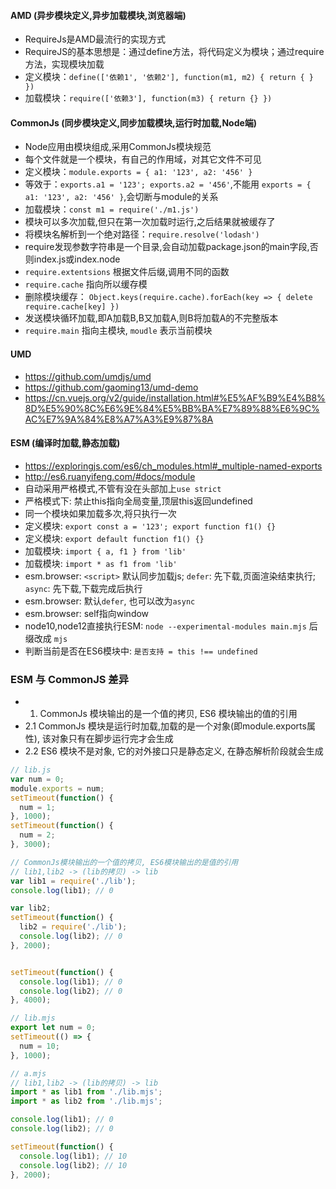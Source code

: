 #### AMD (异步模块定义,异步加载模块,浏览器端)
  - RequireJs是AMD最流行的实现方式
  - RequireJS的基本思想是：通过define方法，将代码定义为模块；通过require方法，实现模块加载
  - 定义模块：`define(['依赖1', '依赖2'], function(m1, m2) { return { } })`
  - 加载模块：`require(['依赖3'], function(m3) { return {} })`

#### CommonJs (同步模块定义,同步加载模块,运行时加载,Node端)
  - Node应用由模块组成,采用CommonJs模块规范
  - 每个文件就是一个模块，有自己的作用域，对其它文件不可见
  - 定义模块：`module.exports = { a1: '123', a2: '456' }`
  - 等效于：`exports.a1 = '123'; exports.a2 = '456'`,不能用 `exports = { a1: '123', a2: '456' }`,会切断与module的关系
  - 加载模块：`const m1 = require('./m1.js')`
  - 模块可以多次加载,但只在第一次加载时运行,之后结果就被缓存了
  - 将模块名解析到一个绝对路径：`require.resolve('lodash')`
  - require发现参数字符串是一个目录,会自动加载package.json的main字段,否则index.js或index.node
  - `require.extentsions` 根据文件后缀,调用不同的函数
  - `require.cache` 指向所以缓存模
  - 删除模块缓存： `Object.keys(require.cache).forEach(key => { delete require.cache[key] })`
  - 发送模块循环加载,即A加载B,B又加载A,则B将加载A的不完整版本
  - `require.main` 指向主模块, `moudle` 表示当前模块

#### UMD
  - https://github.com/umdjs/umd
  - https://github.com/gaoming13/umd-demo
  - https://cn.vuejs.org/v2/guide/installation.html#%E5%AF%B9%E4%B8%8D%E5%90%8C%E6%9E%84%E5%BB%BA%E7%89%88%E6%9C%AC%E7%9A%84%E8%A7%A3%E9%87%8A

#### ESM (编译时加载,静态加载)
  - https://exploringjs.com/es6/ch_modules.html#_multiple-named-exports
  - http://es6.ruanyifeng.com/#docs/module
  - 自动采用严格模式,不管有没在头部加上`use strict`
  - 严格模式下: 禁止this指向全局变量,顶层this返回undefined
  - 同一个模块如果加载多次,将只执行一次
  - 定义模块: `export const a = '123'; export function f1() {}`
  - 定义模块: `export default function f1() {}`
  - 加载模块: `import { a, f1 } from 'lib'`
  - 加载模块: `import * as f1 from 'lib'`
  - esm.browser: `<script>` 默认同步加载js; `defer`: 先下载,页面渲染结束执行; `async`: 先下载,下载完成后执行
  - esm.browser: 默认`defer`, 也可以改为`async`
  - esm.browser: self指向window
  - node10,node12直接执行ESM: `node --experimental-modules main.mjs` 后缀改成 `mjs`
  - 判断当前是否在ES6模块中: `是否支持 = this !== undefined`

### ESM 与 CommonJS 差异
- 1. CommonJs 模块输出的是一个值的拷贝, ES6 模块输出的值的引用
- 2.1 CommonJs 模块是运行时加载,加载的是一个对象(即module.exports属性), 该对象只有在脚步运行完才会生成
- 2.2 ES6 模块不是对象, 它的对外接口只是静态定义, 在静态解析阶段就会生成

```js
// lib.js
var num = 0;
module.exports = num;
setTimeout(function() {
  num = 1;
}, 1000);
setTimeout(function() {
  num = 2;
}, 3000);

// CommonJs模块输出的一个值的拷贝, ES6模块输出的是值的引用
// lib1,lib2 -> (lib的拷贝) -> lib
var lib1 = require('./lib');
console.log(lib1); // 0

var lib2;
setTimeout(function() {
  lib2 = require('./lib');
  console.log(lib2); // 0
}, 2000);


setTimeout(function() {
  console.log(lib1); // 0
  console.log(lib2); // 0
}, 4000);
```

```js
// lib.mjs
export let num = 0;
setTimeout(() => {
  num = 10;
}, 1000);

// a.mjs
// lib1,lib2 -> (lib的拷贝) -> lib
import * as lib1 from './lib.mjs';
import * as lib2 from './lib.mjs';

console.log(lib1); // 0
console.log(lib2); // 0

setTimeout(function() {
  console.log(lib1); // 10
  console.log(lib2); // 10
}, 2000);
```